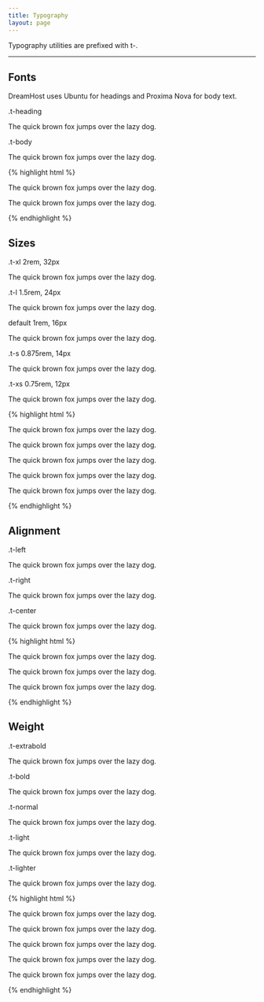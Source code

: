```yaml
---
title: Typography
layout: page
---
```


<p class="t-l">Typography utilities are prefixed with t-.</p>

<hr />

## Fonts
DreamHost uses Ubuntu for headings and Proxima Nova for body text.
<div>
	<p class="m-bottom-0 t-s t-salmon t-bold">.t-heading</p>
	<p class="t-heading">The quick brown fox jumps over the lazy dog.</p>
</div>
<div>
	<p class="m-bottom-0 t-s t-salmon t-bold">.t-body</p>
	<p class="t-body">The quick brown fox jumps over the lazy dog.</p>
</div>

{% highlight html %}
<p class="t-heading">The quick brown fox jumps over the lazy dog.</p>
<p class="t-body">The quick brown fox jumps over the lazy dog.</p>
{% endhighlight %}


## Sizes

<div>
	<p class="m-bottom-0 t-s t-salmon t-bold">.t-xl  <span class="p-left-s t-light t-dark-grey">2rem, 32px</span></p>
	<p class="t-xl">The quick brown fox jumps over the lazy dog.</p>
</div>
<div>
	<p class="m-bottom-0 t-s t-salmon t-bold">.t-l  <span class="p-left-s t-light t-dark-grey">1.5rem, 24px</span></p>
	<p class="t-l">The quick brown fox jumps over the lazy dog.</p>
</div>
<div>
	<p class="m-bottom-0 t-s t-dark-grey">default  <span class="p-left-s t-light t-dark-grey">1rem, 16px</span></p>
	<p>The quick brown fox jumps over the lazy dog.</p>
</div>
<div>
	<p class="m-bottom-0 t-s t-salmon t-bold">.t-s <span class="p-left-s t-light t-dark-grey">0.875rem, 14px</span></p>
	<p class="t-s">The quick brown fox jumps over the lazy dog.</p>
</div>
<div>
	<p class="m-bottom-0 t-s t-salmon t-bold">.t-xs <span class="p-left-s t-light t-dark-grey">0.75rem, 12px</span></p>
	<p class="t-xs">The quick brown fox jumps over the lazy dog.</p>
</div>

{% highlight html %}
<p class="t-xl">The quick brown fox jumps over the lazy dog.</p>
<p class="t-l">The quick brown fox jumps over the lazy dog.</p>
<p>The quick brown fox jumps over the lazy dog.</p>
<p class="t-s">The quick brown fox jumps over the lazy dog.</p>
<p class="t-xs">The quick brown fox jumps over the lazy dog.</p>
{% endhighlight %}

## Alignment

<div>
	<p class="m-bottom-0 t-s t-salmon t-bold">.t-left</p>
	<p class="t-left p-xs border">The quick brown fox jumps over the lazy dog.</p>
</div>
<div>
	<p class="m-bottom-0 t-s t-salmon t-bold">.t-right</p>
	<p class="t-right p-xs border">The quick brown fox jumps over the lazy dog.</p>
</div>
<div>
	<p class="m-bottom-0 t-s t-salmon t-bold">.t-center</p>
	<p class="t-center p-xs border">The quick brown fox jumps over the lazy dog.</p>
</div>


{% highlight html %}
<p class="t-left">The quick brown fox jumps over the lazy dog.</p>
<p class="t-right">The quick brown fox jumps over the lazy dog.</p>
<p class="t-center">The quick brown fox jumps over the lazy dog.</p>
{% endhighlight %}

## Weight

<div>
	<p class="m-bottom-0 t-s t-salmon t-bold">.t-extrabold</p>
	<p class="t-extrabold">The quick brown fox jumps over the lazy dog.</p>
</div>
<div>
	<p class="m-bottom-0 t-s t-salmon t-bold">.t-bold</p>
	<p class="t-bold">The quick brown fox jumps over the lazy dog.</p>
</div>
<div>
	<p class="m-bottom-0 t-s t-salmon t-bold">.t-normal</p>
	<p class="t-normal">The quick brown fox jumps over the lazy dog.</p>
</div>
<div>
	<p class="m-bottom-0 t-s t-salmon t-bold">.t-light</p>
	<p class="t-light">The quick brown fox jumps over the lazy dog.</p>
</div>
<div>
	<p class="m-bottom-0 t-s t-salmon t-bold">.t-lighter</p>
	<p class="t-lighter">The quick brown fox jumps over the lazy dog.</p>
</div>

{% highlight html %}
<p class="t-extrabold">The quick brown fox jumps over the lazy dog.</p>
<p class="t-bold">The quick brown fox jumps over the lazy dog.</p>
<p class="t-normal">The quick brown fox jumps over the lazy dog.</p>
<p class="t-light">The quick brown fox jumps over the lazy dog.</p>
<p class="t-lighter">The quick brown fox jumps over the lazy dog.</p>
{% endhighlight %}
